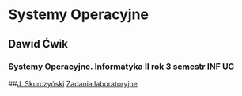 # Systemy Operacyjne
## Dawid Ćwik
### Systemy Operacyjne. Informatyka II rok 3 semestr INF UG

##[J. Skurczyński](http://www.matjs.strony.ug.edu.pl/)
[Zadania laboratoryjne](https://inf.ug.edu.pl/~mmiotk/SO2016-2017.html)
